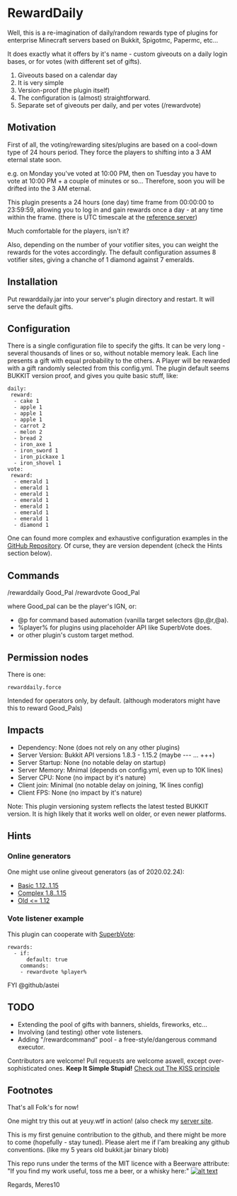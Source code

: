 # RewardDaily

Well, this is a re-imagination of daily/random rewards type of plugins for
enterprise Minecraft servers based on Bukkit, Spigotmc, Papermc, etc...

It does exactly what it offers by it's name - custom giveouts on a daily login
bases, or for votes (with different set of gifts).

1. Giveouts based on a calendar day
2. It is very simple
3. Version-proof (the plugin itself)
4. The configuration is (almost) straightforward.
5. Separate set of giveouts per daily, and per votes (/rewardvote)

## Motivation

First of all, the voting/rewarding sites/plugins are based on a
cool-down type of 24 hours period.
They force the players to shifting into a 3 AM eternal state soon.

e.g. on Monday you've voted at 10:00 PM, then on Tuesday
you have to vote at 10:00 PM + a couple of minutes or so...
Therefore, soon you will be drifted into the 3 AM eternal.

This plugin presents a 24 hours (one day) time frame
from 00:00:00 to 23:59:59, allowing you to log in and
gain rewards once a day - at any time within the frame.
(there is UTC timescale at the [reference server](http://yeut.wtf))

Much comfortable for the players, isn't it?

Also, depending on the number of your votifier sites, you
can weight the rewards for the votes accordingly.
The default configuration assumes 8 votifier sites, giving a
chanche of 1 diamond against 7 emeralds.

## Installation

Put rewarddaily.jar into your server's plugin directory and restart.
It will serve the default gifts.

## Configuration

There is a single configuration file to specify the gifts.
It can be very long - several thousands of lines or so,
without notable memory leak.
Each line presents a gift with equal probability to the others.
A Player will be rewarded with a gift randomly selected from
this config.yml.
The plugin default seems BUKKIT version proof, and gives you 
quite basic stuff, like:

```
daily:
 reward:
  - cake 1
  - apple 1
  - apple 1
  - apple 1
  - carrot 2
  - melon 2
  - bread 2
  - iron_axe 1
  - iron_sword 1
  - iron_pickaxe 1
  - iron_shovel 1
vote:
 reward:
  - emerald 1
  - emerald 1
  - emerald 1
  - emerald 1
  - emerald 1
  - emerald 1
  - emerald 1
  - diamond 1
```

One can found more complex and exhaustive configuration examples in the
[GitHub Repository](https://https://github.com/meres10/RewardDaily).
Of curse, they are version dependent (check the Hints section below).

## Commands

/rewarddaily Good_Pal
/rewardvote  Good_Pal

where Good_pal can be the player's IGN, or:

* @p for command based automation (vanilla target selectors @p,@r,@a).
* %player% for plugins using placeholder API like SuperbVote does.
* or other plugin's custom target method.

## Permission nodes

There is one:

```
rewarddaily.force
```

Intended for operators only, by default.
(although moderators might have this to reward Good_Pals)

## Impacts

 - Dependency:     None (does not rely on any other plugins)
 - Server Version: Bukkit API versions 1.8.3 - 1.15.2 (maybe --- ... +++)
 - Server Startup: None (no notable delay on startup)
 - Server Memory:  Mnimal (depends on config.yml, even up to 10K lines)
 - Server CPU:     None (no impact by it's nature)
 - Client join:    Minimal (no notable delay on joining, 1K lines config)
 - Client FPS:     None (no impact by it's nature)

Note: 
This plugin versioning system reflects the latest tested BUKKIT version.
It is high likely that it works well on older, or even newer platforms.

## Hints

### Online generators

One might use online giveout generators (as of 2020.02.24):

* [Basic 1.12..1.15](https://www.gamergeeks.nz/apps/minecraft/give-command-generator)
* [Complex 1.8..1.15](https://www.digminecraft.com/generators/)
* [Old <= 1.12](https://minecraftcommand.science/custom-item-generator)

### Vote listener example

This plugin can cooperate with [SuperbVote](https://github.com/astei/SuperbVote):

```
rewards:
  - if:
      default: true
    commands:
    - rewardvote %player%
```
FYI @github/astei

## TODO

 - Extending the pool of gifts with banners, shields, fireworks, etc...
 - Involving (and testing) other vote listeners.
 - Adding "/rewardcommand" pool - a free-style/dangerous command executor.

Contributors are welcome!
Pull requests are welcome aswell, except over-sophisticated ones.
**Keep It Simple Stupid!**
[Check out The KISS principle](https://en.wikipedia.org/wiki/KISS_principle)

## Footnotes

That's all Folk's for now!

One might try this out at yeuy.wtf in action!
(also check my [server site](http://yeuy.wtf).

This is my first genuine contribution to the github, and
there might be more to come (hopefully - stay tuned).
Please alert me if I'am breaking any github conventions.
(like my 5 years old bukkit.jar binary blob)

This repo runs under the terms of the MIT licence with a Beerware attribute:
"If you find my work useful, toss me a beer, or a whisky here:"
[![alt text](https://www.paypalobjects.com/en_US/i/btn/btn_donateCC_LG.gif)](https://www.paypal.com/cgi-bin/webscr?cmd=_s-xclick&hosted_button_id=W3AA5AK542482&source=url)

Regards,
Meres10 
